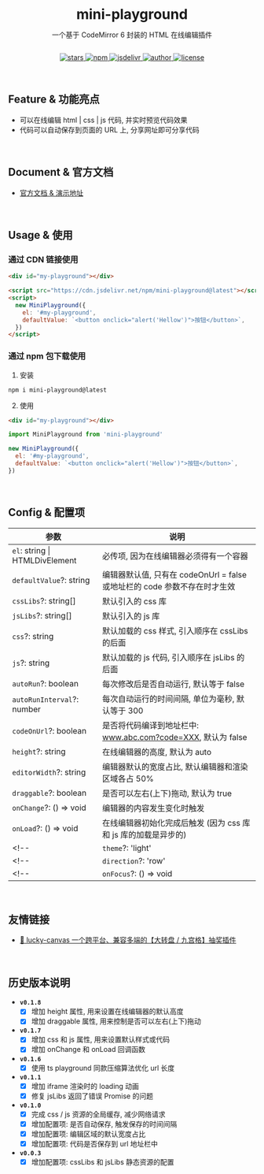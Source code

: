 
<div align="center" style="display: flex; flex-direction: column; align-items: center;">
  <h1 style="margin: 10px 0 0">mini-playground</h1>
  <p>一个基于 CodeMirror 6 封装的 HTML 在线编辑插件</p>
  <p>
    <a href="https://github.com/buuing/mini-playground/stargazers" target="_black">
      <img src="https://img.shields.io/github/stars/buuing/mini-playground?color=%236a90e1&logo=github&style=flat-square" alt="stars" />
    </a>
    <a href="https://www.npmjs.com/package/mini-playground" target="_black">
      <img src="https://img.shields.io/npm/dm/mini-playground?color=%23ffba15&logo=npm&style=flat-square" alt="npm" />
    </a>
    <a href="https://www.jsdelivr.com/package/npm/mini-playground" target="_black">
      <img src="https://data.jsdelivr.com/v1/package/npm/mini-playground/badge" alt="jsdelivr" />
    </a>
    <a href="https://github.com/buuing" target="_black">
      <img src="https://img.shields.io/badge/Author-%20buuing%20-6a90e1.svg?&logo=github&style=flat-square" alt="author" />
    </a>
    <a href="https://github.com/buuing/mini-playground/blob/master/LICENSE" target="_black">
      <img src="https://img.shields.io/github/license/buuing/mini-playground?color=%236a90e1&logo=github&style=flat-square" alt="license" />
    </a>
  </p>
</div>

<br />

## Feature & 功能亮点

- 可以在线编辑 html | css | js 代码, 并实时预览代码效果
- 代码可以自动保存到页面的 URL 上, 分享网址即可分享代码

<br />

## Document & 官方文档

- [官方文档 & 演示地址](#)

<br />

## Usage & 使用

### 通过 CDN 链接使用

```html
<div id="my-playground"></div>

<script src="https://cdn.jsdelivr.net/npm/mini-playground@latest"></script>
<script>
  new MiniPlayground({
    el: '#my-playground',
    defaultValue: `<button onclick="alert('Hellow')">按钮</button>`,
  })
</script>
```

### 通过 npm 包下载使用

1. 安装

```shell
npm i mini-playground@latest
```

2. 使用

```html
<div id="my-playground"></div>
```

```js
import MiniPlayground from 'mini-playground'

new MiniPlayground({
  el: '#my-playground',
  defaultValue: `<button onclick="alert('Hellow')">按钮</button>`,
})
```

<br />

## Config & 配置项

| 参数 | 说明 |
| - | - |
| `el`: string \| HTMLDivElement | 必传项, 因为在线编辑器必须得有一个容器 |
| `defaultValue`?: string | 编辑器默认值, 只有在 codeOnUrl = false 或地址栏的 code 参数不存在时才生效 |
| `cssLibs`?: string[] | 默认引入的 css 库 |
| `jsLibs`?: string[] | 默认引入的 js 库 |
| `css`?: string | 默认加载的 css 样式, 引入顺序在 cssLibs 的后面 |
| `js`?: string | 默认加载的 js 代码, 引入顺序在 jsLibs 的后面 |
| `autoRun`?: boolean | 每次修改后是否自动运行, 默认等于 false |
| `autoRunInterval`?: number | 每次自动运行的时间间隔, 单位为毫秒, 默认等于 300 |
| `codeOnUrl`?: boolean | 是否将代码编译到地址栏中: www.abc.com?code=XXX, 默认为 false |
| `height`?: string | 在线编辑器的高度, 默认为 auto |
| `editorWidth`?: string | 编辑器默认的宽度占比, 默认编辑器和渲染区域各占 50% |
| `draggable`?: boolean | 是否可以左右(上下)拖动, 默认为 true |
| `onChange`?: () => void | 编辑器的内容发生变化时触发 |
| `onLoad`?: () => void | 在线编辑器初始化完成后触发 (因为 css 库和 js 库的加载是异步的) |
<!-- | `theme`?: 'light' | 'dark' | 当前主题色, 默认等于 'light' | -->
<!-- | `direction`?: 'row' | 'row-reverse' | 'column' | 'column-reverse' | 编辑器和渲染区域的排列方向, 分别为: 从左向右 | 从右向左 | 从上到下 | 从下到上 | -->
<!-- | `onFocus`?: () => void | 编辑器获得焦点后触发 | -->

<br />

## 友情链接

- [🎁 lucky-canvas 一个跨平台、兼容多端的【大转盘 / 九宫格】抽奖插件](https://github.com/LuckDraw/lucky-canvas)

<br />

## 历史版本说明

- **`v0.1.8`**
  - [x] 增加 height 属性, 用来设置在线编辑器的默认高度
  - [x] 增加 draggable 属性, 用来控制是否可以左右(上下)拖动

- **`v0.1.7`**
  - [x] 增加 css 和 js 属性, 用来设置默认样式或代码
  - [x] 增加 onChange 和 onLoad 回调函数

- **`v0.1.6`**
  - [x] 使用 ts playground 同款压缩算法优化 url 长度

- **`v0.1.1`**
  - [x] 增加 iframe 渲染时的 loading 动画
  - [x] 修复 jsLibs 返回了错误 Promise 的问题

- **`v0.1.0`**
  - [x] 完成 css / js 资源的全局缓存, 减少网络请求
  - [x] 增加配置项: 是否自动保存, 触发保存的时间间隔
  - [x] 增加配置项: 编辑区域的默认宽度占比
  - [x] 增加配置项: 代码是否保存到 url 地址栏中

- **`v0.0.3`**
  - [x] 增加配置项: cssLibs 和 jsLibs 静态资源的配置

<br />
